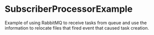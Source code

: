 # SubscriberProcessorExample
Example of using RabbitMQ to receive tasks from queue and use the information to relocate files that fired event that caused task creation.
